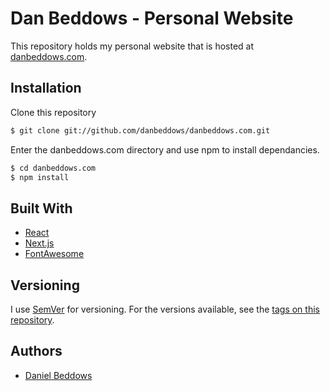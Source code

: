 # Dan Beddows - Personal Website

This repository holds my personal website that is hosted at [danbeddows.com](https://danbeddows.com).

## Installation

Clone this repository

```bash
$ git clone git://github.com/danbeddows/danbeddows.com.git
```

Enter the danbeddows.com directory and use npm to install dependancies.

```bash
$ cd danbeddows.com
$ npm install
```

## Built With

- [React](https://github.com/facebook/react/)
- [Next.js](https://github.com/vercel/next.js)
- [FontAwesome](https://github.com/FortAwesome/Font-Awesome)

## Versioning

I use [SemVer](http://semver.org/) for versioning. For the versions available, see the [tags on this repository](https://github.com/danbeddows/danbeddows.com/tags).

## Authors

- [Daniel Beddows](https://github.com/danbeddows)
